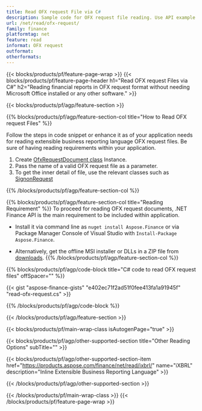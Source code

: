 ```yaml
---
title: Read OFX request File via C#
description: Sample code for OFX request file reading. Use API example code to read batch OFX request files within .NET based applications. 
url: /net/read/ofx-request/
family: finance
platformtag: net
feature: read
informat: OFX request
outformat: 
otherformats: 
---
```

{{< blocks/products/pf/feature-page-wrap >}}
{{< blocks/products/pf/feature-page-header h1="Read OFX request Files via C#" h2="Reading financial reports in OFX request format without needing Microsoft Office installed or any other software." >}}

{{< blocks/products/pf/agp/feature-section >}}

{{% blocks/products/pf/agp/feature-section-col title="How to Read OFX request Files" %}}

Follow the steps in code snippet or enhance it as of your application needs for reading extensible business reporting language OFX request files. Be sure of having reading requirements within your application.

1. Create [OfxRequestDocument class](https://apireference.aspose.com/finance/net/aspose.finance.ofx/ofxrequestdocument) Instance.
1. Pass the name of a valid OFX request file as a parameter.
1. To get the inner detail of file, use the relevant classes such as [SignonRequest](https://apireference.aspose.com/finance/net/aspose.finance.ofx.signon/signonrequest)

{{% /blocks/products/pf/agp/feature-section-col %}}

{{% blocks/products/pf/agp/feature-section-col title="Reading Requirement" %}}
To proceed for reading OFX request documents, .NET Finance API is the main requirement to be included within application. 
- Install it via command line as ```nuget install Aspose.Finance``` or via Package Manager Console of Visual Studio with ```Install-Package Aspose.Finance```.

- Alternatively, get the offline MSI installer or DLLs in a ZIP file from [downloads](https://downloads.aspose.com/finance/net).
{{% /blocks/products/pf/agp/feature-section-col %}}

{{% blocks/products/pf/agp/code-block title="C# code to read OFX request files" offSpacer="" %}}

{{< gist "aspose-finance-gists" "e402ec71f2ad51f0fee413fa1a91945f" "read-ofx-request.cs" >}}

{{% /blocks/products/pf/agp/code-block %}}

{{< /blocks/products/pf/agp/feature-section >}}

{{< blocks/products/pf/main-wrap-class isAutogenPage="true" >}}

{{< blocks/products/pf/agp/other-supported-section title="Other Reading Options" subTitle="" >}}

{{< blocks/products/pf/agp/other-supported-section-item href="https://products.aspose.com/finance/net/read/ixbrl/" name="iXBRL" description="Inline Extensible Business Reporting Language" >}}

{{< /blocks/products/pf/agp/other-supported-section >}}

{{< /blocks/products/pf/main-wrap-class >}}
{{< /blocks/products/pf/feature-page-wrap >}}